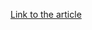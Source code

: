 [Link to the article](https://www.welivesecurity.com/2014/11/11/sednit-espionage-group-attacking-air-gapped-networks/)
